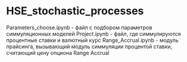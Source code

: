 # HSE_stochastic_processes
Parameters_choose.ipynb - файл с подбором параметров симмуляционных моделей
Project.ipynb - файл, где симмулируются процентные ставки и валютный курс
Range_Accrual.ipynb - модуль прайсинга, вызывающий модуль симмуляции процентой ставки, считающий цену опциона Range Accrual
